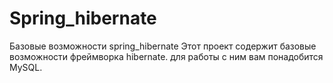 # Spring_hibernate
Базовые возможности spring_hibernate
Этот проект содержит базовые возможности фреймворка hibernate. для работы с ним вам понадобится MySQL.
